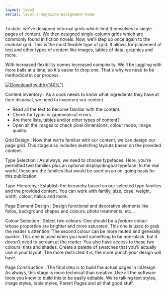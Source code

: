 ```yaml
---
layout: type3
serial: level-3-magazine-assignment-home
---
```

To date, we've designed informal grids which lend themselves to single pages of content. We then designed single-column grids which are commonly found in fiction novels. Now, we'll step up once again to the modular grid. This is the most flexible type of grid. It allows for placement of text and other types of content like images, tables of data, graphics and more.

With increased flexibility comes increased complexity. We'll be juggling with more balls at a time, so it's easier to drop one. That's why we need to be methodical in our process.

<a href="https://www.dropbox.com/s/dg0apd9u2p92vut/magazine-assets.zip?dl=1" title="Download assignment assets" target="_blank">![Download]({{site.url}}/svg/button-download.svg){:width="40%"}</a>

Content Inventory
: As a cook needs to know what ingredients they have at their disposal, we need to inventory our content.

<ul class="hasBullets">
	<li class="second">Read all the text to become familiar with the content.</li>
	<li class="second">Check for typos or grammatical errors.</li>
	<li class="second">Are there lists, tables and/or other types of content?</li>
	<li class="second">Open all the images to check pixel dimensions, colour mode, image quality.</li>
</ul>

Grid Design
: Now that we're familiar with our content, we can design our page grid. This stage also includes sketching layouts based on the provided content.

Type Selection
: As always, we need to choose typefaces. Here, you're permitted two families plus an optional display/dingbat typeface. In the real world, these are the families that would be used on an on-going basis for this publication.

Type Hierarchy
: Establish the hierarchy based on our selected type families and the provided content. You can work with family, size, case, weight, width, colour, italics and more.

Page Element Design
: Design functional and decorative elements like folios, background shapes and colours, photo treatments, etc…

Colour Selection
: Select two colours. One should be a *feature* colour whose properties are brighter and more saturated. This one is used to grab the reader's attention. The second colour can be more muted and generally *quieter*. This one is used when you want something to be non-black, but it doesn't need to scream at the reader. You also have access to these two colours' tints and shades. Create a palette of swatches that you'll actually use in your layout. The more restricted it is, the more punch your design will have.

Page Construction
: The final step is to build the actual pages in InDesign. As always, this stage is more technical than creative. Use all the software tools you know to build this to be easily editable. We're talking text styles, image styles, table styles, Parent Pages and all that good stuff.